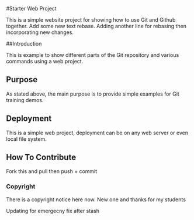 #Starter Web Project

This is a simple website project for showing how to use Git and Github together. Add some new text rebase. Adding another line for rebasing then incorporating new changes.

##Introduction

This is example to show different parts of the Git repository and various commands using a web project. 

## Purpose

As stated above, the main purpose is to provide simple examples for Git training demos.

## Deployment

This is a simple web project, deployment can be on any web server or even local file system.

## How To Contribute

Fork this and pull then push + commit

### Copyright

There is a copyright notice here now. New one and thanks for my students

Updating for emergecny fix after stash